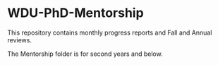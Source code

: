 # WDU-PhD-Mentorship

This repository contains monthly progress reports and Fall and Annual reviews. 

The Mentorship folder is for second years and below.
